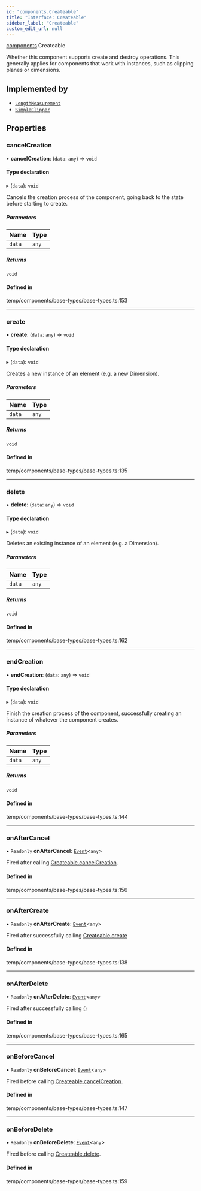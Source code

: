 ```yaml
---
id: "components.Createable"
title: "Interface: Createable"
sidebar_label: "Createable"
custom_edit_url: null
---
```


[components](../modules/components.md).Createable

Whether this component supports create and destroy operations. This generally
applies for components that work with instances, such as clipping planes or
dimensions.

## Implemented by

- [`LengthMeasurement`](../classes/components.LengthMeasurement.md)
- [`SimpleClipper`](../classes/components.SimpleClipper.md)

## Properties

### cancelCreation

• **cancelCreation**: (`data`: `any`) => `void`

#### Type declaration

▸ (`data`): `void`

Cancels the creation process of the component, going back to the state
before starting to create.

##### Parameters

| Name | Type |
| :------ | :------ |
| `data` | `any` |

##### Returns

`void`

#### Defined in

temp/components/base-types/base-types.ts:153

___

### create

• **create**: (`data`: `any`) => `void`

#### Type declaration

▸ (`data`): `void`

Creates a new instance of an element (e.g. a new Dimension).

##### Parameters

| Name | Type |
| :------ | :------ |
| `data` | `any` |

##### Returns

`void`

#### Defined in

temp/components/base-types/base-types.ts:135

___

### delete

• **delete**: (`data`: `any`) => `void`

#### Type declaration

▸ (`data`): `void`

Deletes an existing instance of an element (e.g. a Dimension).

##### Parameters

| Name | Type |
| :------ | :------ |
| `data` | `any` |

##### Returns

`void`

#### Defined in

temp/components/base-types/base-types.ts:162

___

### endCreation

• **endCreation**: (`data`: `any`) => `void`

#### Type declaration

▸ (`data`): `void`

Finish the creation process of the component, successfully creating an
instance of whatever the component creates.

##### Parameters

| Name | Type |
| :------ | :------ |
| `data` | `any` |

##### Returns

`void`

#### Defined in

temp/components/base-types/base-types.ts:144

___

### onAfterCancel

• `Readonly` **onAfterCancel**: [`Event`](../classes/components.Event.md)<`any`\>

Fired after calling [Createable.cancelCreation](components.Createable.md#cancelcreation).

#### Defined in

temp/components/base-types/base-types.ts:156

___

### onAfterCreate

• `Readonly` **onAfterCreate**: [`Event`](../classes/components.Event.md)<`any`\>

Fired after successfully calling [Createable.create](components.Createable.md#create)

#### Defined in

temp/components/base-types/base-types.ts:138

___

### onAfterDelete

• `Readonly` **onAfterDelete**: [`Event`](../classes/components.Event.md)<`any`\>

Fired after successfully calling [()](components.Createable.md#delete)

#### Defined in

temp/components/base-types/base-types.ts:165

___

### onBeforeCancel

• `Readonly` **onBeforeCancel**: [`Event`](../classes/components.Event.md)<`any`\>

Fired before calling [Createable.cancelCreation](components.Createable.md#cancelcreation).

#### Defined in

temp/components/base-types/base-types.ts:147

___

### onBeforeDelete

• `Readonly` **onBeforeDelete**: [`Event`](../classes/components.Event.md)<`any`\>

Fired before calling [Createable.delete](components.Createable.md#delete).

#### Defined in

temp/components/base-types/base-types.ts:159
